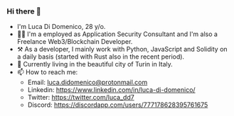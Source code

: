 ### Hi there 👋

- I'm Luca Di Domenico, 28 y/o.
- 👨‍💻 I'm a employed as Application Security Consultant and I'm also a Freelance Web3/Blockchain Developer.
- ⚒️ As a developer, I mainly work with Python, JavaScript and Solidity on a daily basis (started with Rust also in the recent period).
- 🏡 Currently living in the beautiful city of Turin in Italy.
- 📫 How to reach me:
   - Email: luca.didomenico@protonmail.com
   - Linkedin: https://www.linkedin.com/in/luca-di-domenico/
   - Twitter: https://twitter.com/luca_dd7
   - Discord: https://discordapp.com/users/777178628395761675

<!--
**lucadidomenico/lucadidomenico** is a ✨ _special_ ✨ repository because its `README.md` (this file) appears on your GitHub profile.

Here are some ideas to get you started:

- 🔭 I’m currently working on ...
- 🌱 I’m currently learning ...
- 👯 I’m looking to collaborate on ...
- 🤔 I’m looking for help with ...
- 💬 Ask me about ...
- 📫 How to reach me: ...
- 😄 Pronouns: ...
- ⚡ Fun fact: ...
-->
